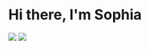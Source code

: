 # Hi there, I'm Sophia

<p align="left"> 
 <a href="https://linkedin.com/in/sophialilienthal" target="_blank"><img src="https://user-images.githubusercontent.com/65250222/175435829-66654063-cfa1-4a9f-a535-2a0a3e071540.png"></a>
  <a href="mailto:lilienthalsophia@gmail.com" target="_blank"><img src="https://img.shields.io/badge/Gmail-D14836?style=for-the-badge&logo=gmail&logoColor=white"></a>
 </p>
 
